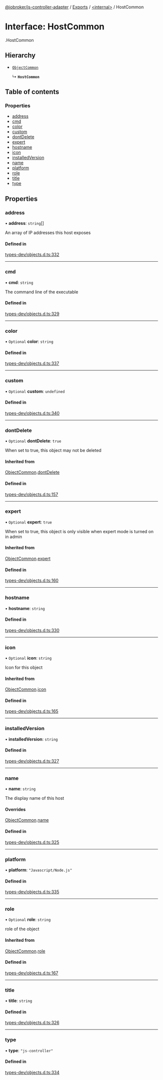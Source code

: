 [@iobroker/js-controller-adapter](../README.md) / [Exports](../modules.md) / [<internal\>](../modules/internal_.md) / HostCommon

# Interface: HostCommon

[<internal>](../modules/internal_.md).HostCommon

## Hierarchy

- [`ObjectCommon`](internal_.ObjectCommon.md)

  ↳ **`HostCommon`**

## Table of contents

### Properties

- [address](internal_.HostCommon.md#address)
- [cmd](internal_.HostCommon.md#cmd)
- [color](internal_.HostCommon.md#color)
- [custom](internal_.HostCommon.md#custom)
- [dontDelete](internal_.HostCommon.md#dontdelete)
- [expert](internal_.HostCommon.md#expert)
- [hostname](internal_.HostCommon.md#hostname)
- [icon](internal_.HostCommon.md#icon)
- [installedVersion](internal_.HostCommon.md#installedversion)
- [name](internal_.HostCommon.md#name)
- [platform](internal_.HostCommon.md#platform)
- [role](internal_.HostCommon.md#role)
- [title](internal_.HostCommon.md#title)
- [type](internal_.HostCommon.md#type)

## Properties

### address

• **address**: `string`[]

An array of IP addresses this host exposes

#### Defined in

[types-dev/objects.d.ts:332](https://github.com/ioBroker/ioBroker.js-controller/blob/a9d11a29/packages/types-dev/objects.d.ts#L332)

___

### cmd

• **cmd**: `string`

The command line of the executable

#### Defined in

[types-dev/objects.d.ts:329](https://github.com/ioBroker/ioBroker.js-controller/blob/a9d11a29/packages/types-dev/objects.d.ts#L329)

___

### color

• `Optional` **color**: `string`

#### Defined in

[types-dev/objects.d.ts:337](https://github.com/ioBroker/ioBroker.js-controller/blob/a9d11a29/packages/types-dev/objects.d.ts#L337)

___

### custom

• `Optional` **custom**: `undefined`

#### Defined in

[types-dev/objects.d.ts:340](https://github.com/ioBroker/ioBroker.js-controller/blob/a9d11a29/packages/types-dev/objects.d.ts#L340)

___

### dontDelete

• `Optional` **dontDelete**: ``true``

When set to true, this object may not be deleted

#### Inherited from

[ObjectCommon](internal_.ObjectCommon.md).[dontDelete](internal_.ObjectCommon.md#dontdelete)

#### Defined in

[types-dev/objects.d.ts:157](https://github.com/ioBroker/ioBroker.js-controller/blob/a9d11a29/packages/types-dev/objects.d.ts#L157)

___

### expert

• `Optional` **expert**: ``true``

When set to true, this object is only visible when expert mode is turned on in admin

#### Inherited from

[ObjectCommon](internal_.ObjectCommon.md).[expert](internal_.ObjectCommon.md#expert)

#### Defined in

[types-dev/objects.d.ts:160](https://github.com/ioBroker/ioBroker.js-controller/blob/a9d11a29/packages/types-dev/objects.d.ts#L160)

___

### hostname

• **hostname**: `string`

#### Defined in

[types-dev/objects.d.ts:330](https://github.com/ioBroker/ioBroker.js-controller/blob/a9d11a29/packages/types-dev/objects.d.ts#L330)

___

### icon

• `Optional` **icon**: `string`

Icon for this object

#### Inherited from

[ObjectCommon](internal_.ObjectCommon.md).[icon](internal_.ObjectCommon.md#icon)

#### Defined in

[types-dev/objects.d.ts:165](https://github.com/ioBroker/ioBroker.js-controller/blob/a9d11a29/packages/types-dev/objects.d.ts#L165)

___

### installedVersion

• **installedVersion**: `string`

#### Defined in

[types-dev/objects.d.ts:327](https://github.com/ioBroker/ioBroker.js-controller/blob/a9d11a29/packages/types-dev/objects.d.ts#L327)

___

### name

• **name**: `string`

The display name of this host

#### Overrides

[ObjectCommon](internal_.ObjectCommon.md).[name](internal_.ObjectCommon.md#name)

#### Defined in

[types-dev/objects.d.ts:325](https://github.com/ioBroker/ioBroker.js-controller/blob/a9d11a29/packages/types-dev/objects.d.ts#L325)

___

### platform

• **platform**: ``"Javascript/Node.js"``

#### Defined in

[types-dev/objects.d.ts:335](https://github.com/ioBroker/ioBroker.js-controller/blob/a9d11a29/packages/types-dev/objects.d.ts#L335)

___

### role

• `Optional` **role**: `string`

role of the object

#### Inherited from

[ObjectCommon](internal_.ObjectCommon.md).[role](internal_.ObjectCommon.md#role)

#### Defined in

[types-dev/objects.d.ts:167](https://github.com/ioBroker/ioBroker.js-controller/blob/a9d11a29/packages/types-dev/objects.d.ts#L167)

___

### title

• **title**: `string`

#### Defined in

[types-dev/objects.d.ts:326](https://github.com/ioBroker/ioBroker.js-controller/blob/a9d11a29/packages/types-dev/objects.d.ts#L326)

___

### type

• **type**: ``"js-controller"``

#### Defined in

[types-dev/objects.d.ts:334](https://github.com/ioBroker/ioBroker.js-controller/blob/a9d11a29/packages/types-dev/objects.d.ts#L334)
